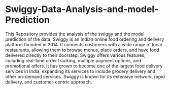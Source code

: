 # Swiggy-Data-Analysis-and-model-Prediction
This Repository provides the analysis of the swiggy and the model prediction of the data.
Swiggy is an Indian online food ordering and delivery platform founded in 2014. It connects customers with a wide range of local restaurants, allowing them to browse menus, place orders, and have food delivered directly to their doorstep. Swiggy offers various features, including real-time order tracking, multiple payment options, and promotional offers. It has grown to become one of the largest food delivery services in India, expanding its services to include grocery delivery and other on-demand services. Swiggy is known for its extensive network, rapid delivery, and customer-centric approach.
